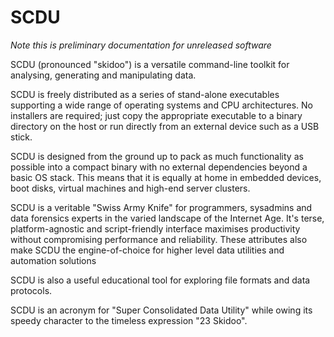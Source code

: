 # SCDU

*Note this is preliminary documentation for unreleased software*

SCDU (pronounced "skidoo") is a versatile command-line toolkit for
analysing, generating and manipulating data.

SCDU is freely distributed as a series of stand-alone executables
supporting a wide range of operating systems and CPU architectures.
No installers are required; just copy the appropriate executable to a
binary directory on the host or run directly from an external device
such as a USB stick.
   
SCDU is designed from the ground up to pack as much functionality as
possible into a compact binary with no external dependencies beyond a
basic OS stack. This means that it is equally at home in embedded
devices, boot disks, virtual machines and high-end server clusters.

SCDU is a veritable "Swiss Army Knife" for programmers, sysadmins and
data forensics experts in the varied landscape of the Internet Age.
It's terse, platform-agnostic and script-friendly interface maximises
productivity without compromising performance and reliability. These
attributes also make SCDU the engine-of-choice for higher level data
utilities and automation solutions

SCDU is also a useful educational tool for exploring file formats and
data protocols.

SCDU is an acronym for "Super Consolidated Data Utility" while owing
its speedy character to the timeless expression "23 Skidoo".
